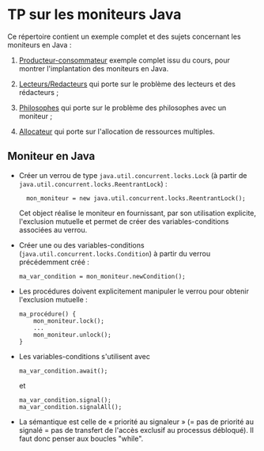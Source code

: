 TP sur les moniteurs Java
=========================

Ce répertoire contient un exemple complet et des sujets concernant les moniteurs en Java :

1. [Producteur-consommateur](ProdCons) exemple complet issu du cours, pour montrer l'implantation des moniteurs en Java.

2. [Lecteurs/Redacteurs](LectRed) qui porte sur le problème des lecteurs et des rédacteurs ;

3. [Philosophes](Philosophes) qui porte sur le problème des philosophes avec un moniteur ;

4. [Allocateur](Allocateur) qui porte sur l'allocation de ressources multiples.

## Moniteur en Java

- Créer un verrou de type `java.util.concurrent.locks.Lock`
   (à partir de `java.util.concurrent.locks.ReentrantLock`) :
   
        mon_moniteur = new java.util.concurrent.locks.ReentrantLock();

   Cet object réalise le moniteur en fournissant, par son utilisation
   explicite, l'exclusion mutuelle et permet de créer des
   variables-conditions associées au verrou.

 - Créer une ou des variables-conditions (`java.util.concurrent.locks.Condition`)
   à partir du verrou précédemment créé :
   
       ma_var_condition = mon_moniteur.newCondition();

 - Les procédures doivent explicitement manipuler le verrou pour obtenir
   l'exclusion mutuelle :
   
       ma_procédure() {
           mon_moniteur.lock();
           ...
           mon_moniteur.unlock();
       }

 - Les variables-conditions s'utilisent avec
 
       ma_var_condition.await();
       
   et
   
       ma_var_condition.signal();
       ma_var_condition.signalAll();
   
 - La sémantique est celle de « priorité au signaleur » (= pas de priorité
   au signalé = pas de transfert de l'accès exclusif au processus débloqué).
   Il faut donc penser aux boucles "while".
